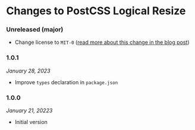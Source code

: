 # Changes to PostCSS Logical Resize

### Unreleased (major)

- Change license to `MIT-0` ([read more about this change in the blog post](https://preset-env.cssdb.org/blog/license-change/))

### 1.0.1

_January 28, 2023_

- Improve `types` declaration in `package.json`

### 1.0.0

_January 21, 20223_

- Initial version
